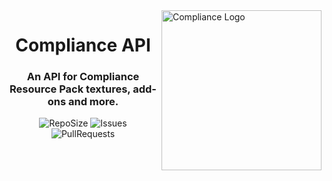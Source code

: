 <img src="https://database.compliancepack.net/images/brand/logos/no_background/256x/compliance_32.png" alt="Compliance Logo" align="right" height="256px">
<div align="center">
  <h1>Compliance API</h1>
  <h3>An API for Compliance Resource Pack textures, add-ons and more.</h3>

![RepoSize](https://img.shields.io/github/repo-size/Compliance-Resource-Pack/API)
![Issues](https://img.shields.io/github/issues/Compliance-Resource-Pack/API)
![PullRequests](https://img.shields.io/github/issues-pr/Compliance-Resource-Pack/API)
</div>